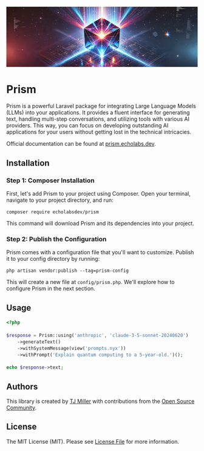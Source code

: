 ![](docs/images/prism-banner.webp)

# Prism

Prism is a powerful Laravel package for integrating Large Language Models (LLMs) into your applications. It provides a fluent interface for generating text, handling multi-step conversations, and utilizing tools with various AI providers. This way, you can focus on developing outstanding AI
  applications for your users without getting lost in the technical intricacies.

Official documentation can be found at [prism.echolabs.dev](https://prism.echolabs.dev).

## Installation

### Step 1: Composer Installation

First, let's add Prism to your project using Composer. Open your terminal, navigate to your project directory, and run:

```shell
composer require echolabsdev/prism
```

This command will download Prism and its dependencies into your project.

### Step 2: Publish the Configuration

Prism comes with a configuration file that you'll want to customize. Publish it to your config directory by running:

```shell
php artisan vendor:publish --tag=prism-config
```

This will create a new file at `config/prism.php`. We'll explore how to configure Prism in the next section.

## Usage

```php
<?php

$response = Prism::using('anthropic', 'claude-3-5-sonnet-20240620')
    ->generateText()
    ->withSystemMessage(view('prompts.nyx'))
    ->withPrompt('Explain quantum computing to a 5-year-old.')();

echo $response->text;
```

## Authors

This library is created by [TJ Miller](https://tjmiller.me) with contributions from the [Open Source Community](https://github.com/vercel/ai/graphs/contributors).

## License

The MIT License (MIT). Please see [License File](LICENSE) for more information.

